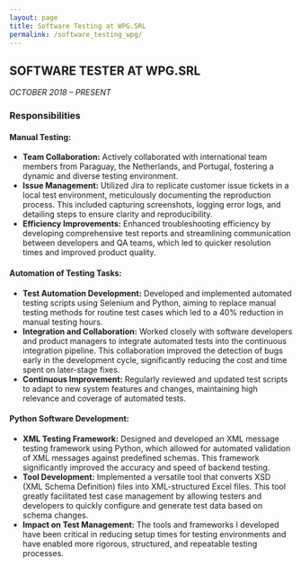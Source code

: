 ```yaml
---
layout: page
title: Software Testing at WPG.SRL
permalink: /software_testing_wpg/
---
```


## SOFTWARE TESTER AT WPG.SRL
*OCTOBER 2018 – PRESENT*

### Responsibilities

#### Manual Testing:
- **Team Collaboration:** Actively collaborated with international team members from Paraguay, the Netherlands, and Portugal, fostering a dynamic and diverse testing environment.
- **Issue Management:** Utilized Jira to replicate customer issue tickets in a local test environment, meticulously documenting the reproduction process. This included capturing screenshots, logging error logs, and detailing steps to ensure clarity and reproducibility.
- **Efficiency Improvements:** Enhanced troubleshooting efficiency by developing comprehensive test reports and streamlining communication between developers and QA teams, which led to quicker resolution times and improved product quality.

#### Automation of Testing Tasks:
- **Test Automation Development:** Developed and implemented automated testing scripts using Selenium and Python, aiming to replace manual testing methods for routine test cases which led to a 40% reduction in manual testing hours.
- **Integration and Collaboration:** Worked closely with software developers and product managers to integrate automated tests into the continuous integration pipeline. This collaboration improved the detection of bugs early in the development cycle, significantly reducing the cost and time spent on later-stage fixes.
- **Continuous Improvement:** Regularly reviewed and updated test scripts to adapt to new system features and changes, maintaining high relevance and coverage of automated tests.

#### Python Software Development:
- **XML Testing Framework:** Designed and developed an XML message testing framework using Python, which allowed for automated validation of XML messages against predefined schemas. This framework significantly improved the accuracy and speed of backend testing.
- **Tool Development:** Implemented a versatile tool that converts XSD (XML Schema Definition) files into XML-structured Excel files. This tool greatly facilitated test case management by allowing testers and developers to quickly configure and generate test data based on schema changes.
- **Impact on Test Management:** The tools and frameworks I developed have been critical in reducing setup times for testing environments and have enabled more rigorous, structured, and repeatable testing processes.
